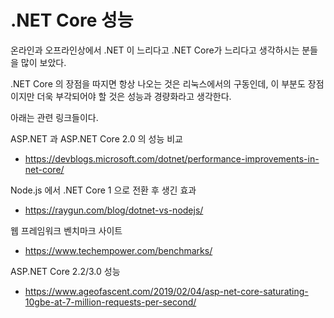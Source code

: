 # .NET Core 성능

온라인과 오프라인상에서 .NET 이 느리다고 .NET Core가 느리다고 생각하시는 분들을 많이 보았다.

.NET Core 의 장점을 따지면 항상 나오는 것은 리눅스에서의 구동인데, 이 부분도 장점이지만 더욱 부각되어야 할 것은 성능과 경량화라고 생각한다.

아래는 관련 링크들이다.

ASP.NET 과 ASP.NET Core 2.0 의 성능 비교
- https://devblogs.microsoft.com/dotnet/performance-improvements-in-net-core/

Node.js 에서 .NET Core 1 으로 전환 후 생긴 효과
- https://raygun.com/blog/dotnet-vs-nodejs/

웹 프레임워크 벤치마크 사이트
- https://www.techempower.com/benchmarks/

ASP.NET Core 2.2/3.0 성능
- https://www.ageofascent.com/2019/02/04/asp-net-core-saturating-10gbe-at-7-million-requests-per-second/